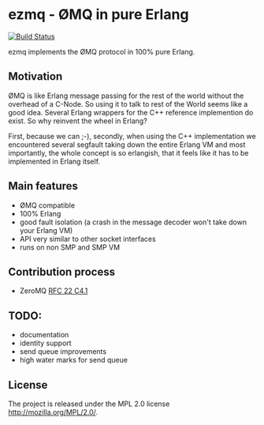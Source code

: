 ezmq - ØMQ in pure Erlang
============================

[![Build Status](https://travis-ci.org/RoadRunnr/ezmq.png?branch=master)](https://travis-ci.org/RoadRunnr/ezmq)

ezmq implements the ØMQ protocol in 100% pure Erlang.

Motivation
----------

ØMQ is like Erlang message passing for the rest of the world without the
overhead of a C-Node. So using it to talk to rest of the World seems like
a good idea. Several Erlang wrappers for the C++ reference implemention do
exist. So why reinvent the wheel in Erlang?

First, because we can ;-), secondly, when using the C++ implementation we
encountered several segfault taking down the entire Erlang VM and most
importantly, the whole concept is so erlangish, that it feels like it has
to be implemented in Erlang itself.

Main features
-------------

* ØMQ compatible
* 100% Erlang
* good fault isolation (a crash in the message decoder won't take down
  your Erlang VM)
* API very similar to other socket interfaces
* runs on non SMP and SMP VM

Contribution process
--------------------

* ZeroMQ [RFC 22 C4.1](http://rfc.zeromq.org/spec:22)

TODO:
-----

* documentation
* identity support
* send queue improvements
* high water marks for send queue

License
-------

The project is released under the MPL 2.0 license
http://mozilla.org/MPL/2.0/.
